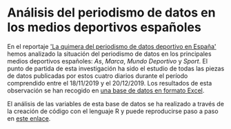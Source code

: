 # Análisis del periodismo de datos en los medios deportivos españoles
En el reportaje <a href="https://medium.com/@arrabalnestor/la-quimera-del-periodismo-de-datos-deportivo-en-espana-cb40f1b375aa/" target="_blank"> 'La quimera del periodismo de datos deportivo en España'</a> hemos analizado la situación del periodismo de datos en los principales medios deportivos españoles: <em>As</em>, <em>Marca</em>, <em>Mundo Deportivo</em> y <em>Sport</em>.
El punto de partida de esta investigación ha sido el estudio de todas las piezas de datos publicadas por estos cuatro diarios durante el período comprendido entre el 18/11/2019 y el 20/12/2019. Los resultados de esta observación se han recogido en <a href="https://github.com/nestorarrabal/analisis-del-periodismo-de-datos-en-los-medios-deportivos-espanoles/blob/master/Analisis_contenido_r.xlsx/" target="_blank">una base de datos en formato Excel</a>.

El análisis de las variables de esta base de datos se ha realizado a través de la creación de código con el lenguaje R y puede reproducirse paso a paso en <a href="https://github.com/nestorarrabal/analisis-del-periodismo-de-datos-en-los-medios-deportivos-espanoles/blob/master/analisisdiariosR.Rmd/" target="_blank">este enlace</a>. 
